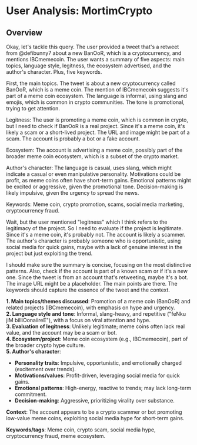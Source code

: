 # User Analysis: MortimCrypto

## Overview

<think>
Okay, let's tackle this query. The user provided a tweet that's a retweet from @defibunny7 about a new BanOoR, which is a cryptocurrency, and mentions IBCmemecoin. The user wants a summary of five aspects: main topics, language style, legitness, the ecosystem advertised, and the author's character. Plus, five keywords.

First, the main topics. The tweet is about a new cryptocurrency called BanOoR, which is a meme coin. The mention of IBCmemecoin suggests it's part of a meme coin ecosystem. The language is informal, using slang and emojis, which is common in crypto communities. The tone is promotional, trying to get attention.

Legitness: The user is promoting a meme coin, which is common in crypto, but I need to check if BanOoR is a real project. Since it's a meme coin, it's likely a scam or a short-lived project. The URL and image might be part of a scam. The account is probably a bot or a fake account.

Ecosystem: The account is advertising a meme coin, possibly part of the broader meme coin ecosystem, which is a subset of the crypto market.

Author's character: The language is casual, uses slang, which might indicate a casual or even manipulative personality. Motivations could be profit, as meme coins often have short-term gains. Emotional patterns might be excited or aggressive, given the promotional tone. Decision-making is likely impulsive, given the urgency to spread the news.

Keywords: Meme coin, crypto promotion, scams, social media marketing, cryptocurrency fraud.

Wait, but the user mentioned "legitness" which I think refers to the legitimacy of the project. So I need to evaluate if the project is legitimate. Since it's a meme coin, it's probably not. The account is likely a scammer. The author's character is probably someone who is opportunistic, using social media for quick gains, maybe with a lack of genuine interest in the project but just exploiting the trend.

I should make sure the summary is concise, focusing on the most distinctive patterns. Also, check if the account is part of a known scam or if it's a new one. Since the tweet is from an account that's retweeting, maybe it's a bot. The image URL might be a placeholder. The main points are there. The keywords should capture the essence of the tweet and the context.
</think>

**1. Main topics/themes discussed**: Promotion of a meme coin (BanOoR) and related projects (IBCmemecoin), with emphasis on hype and urgency.  
**2. Language style and tone**: Informal, slang-heavy, and repetitive ("feNku jiM billiOonaiireE"), with a focus on viral attention and hype.  
**3. Evaluation of legitness**: Unlikely legitimate; meme coins often lack real value, and the account may be a scam or bot.  
**4. Ecosystem/project**: Meme coin ecosystem (e.g., IBCmemecoin), part of the broader crypto hype culture.  
**5. Author's character**:  
   - **Personality traits**: Impulsive, opportunistic, and emotionally charged (excitement over trends).  
   - **Motivations/values**: Profit-driven, leveraging social media for quick gains.  
   - **Emotional patterns**: High-energy, reactive to trends; may lack long-term commitment.  
   - **Decision-making**: Aggressive, prioritizing virality over substance.  

**Context**: The account appears to be a crypto scammer or bot promoting low-value meme coins, exploiting social media hype for short-term gains.  

**Keywords/tags**: Meme coin, crypto scam, social media hype, cryptocurrency fraud, meme ecosystem.